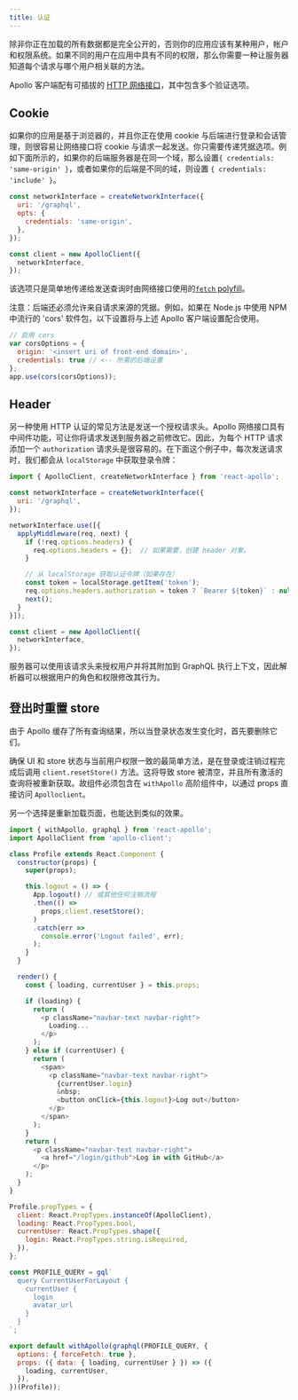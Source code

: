 ```yaml
---
title: 认证
---
```


除非你正在加载的所有数据都是完全公开的，否则你的应用应该有某种用户，帐户和权限系统。如果不同的用户在应用中具有不同的权限，那么你需要一种让服务器知道每个请求与哪个用户相关联的方法。

Apollo 客户端配有可插拔的 [HTTP 网络接口](http://dev.apollodata.com/core/network.html)，其中包含多个验证选项。

## Cookie

如果你的应用是基于浏览器的，并且你正在使用 cookie 与后端进行登录和会话管理，则很容易让网络接口将 cookie 与请求一起发送。你只需要传递凭据选项。例如下面所示的，如果你的后端服务器是在同一个域，那么设置`{ credentials: 'same-origin' }`，或者如果你的后端是不同的域，则设置 `{ credentials: 'include' }`。

```js
const networkInterface = createNetworkInterface({
  uri: '/graphql',
  opts: {
    credentials: 'same-origin',
  },
});

const client = new ApolloClient({
  networkInterface,
});
```

该选项只是简单地传递给发送查询时由网络接口​​使用的[`fetch` polyfill](https://github.com/github/fetch)。

注意：后端还必须允许来自请求来源的凭据。例如，如果在 Node.js 中使用 NPM 中流行的 'cors' 软件包，以下设置将与上述 Apollo 客户端设置配合使用。

```js
// 启用 cors
var corsOptions = {
  origin: '<insert uri of front-end domain>',
  credentials: true // <-- 所需的后端设置
};
app.use(cors(corsOptions));
```

## Header

另一种使用 HTTP 认证的常见方法是发送一个授权请求头。Apollo 网络接口具有中间件功能，可让你将请求发送到服务器之前修改它。因此，为每个 HTTP 请求添加一个 `authorization` 请求头是很容易的。在下面这个例子中，每次发送请求时，我们都会从 `localStorage` 中获取登录令牌：

```js
import { ApolloClient, createNetworkInterface } from 'react-apollo';

const networkInterface = createNetworkInterface({
  uri: '/graphql',
});

networkInterface.use([{
  applyMiddleware(req, next) {
    if (!req.options.headers) {
      req.options.headers = {};  // 如果需要，创建 header 对象。
    }

    // 从 localStorage 获取认证令牌（如果存在）
    const token = localStorage.getItem('token');
    req.options.headers.authorization = token ? `Bearer ${token}` : null;
    next();
  }
}]);

const client = new ApolloClient({
  networkInterface,
});
```

服务器可以使用该请求头来授权用户并将其附加到 GraphQL 执行上下文，因此解析器可以根据用户的角色和权限修改其行为。

<h2 id="login-logout">登出时重置 store</h2>

由于 Apollo 缓存了所有查询结果，所以当登录状态发生变化时，首先要删除它们。

确保 UI 和 store 状态与当前用户权限一致的最简单方法，是在登录或注销过程完成后调用 `client.resetStore()` 方法。这将导致 store 被清空，并且所有激活的查询将被重新获取。故组件必须包含在 `withApollo` 高阶组件中，以通过 props 直接访问 `Apolloclient`。

另一个选择是重新加载页面，也能达到类似的效果。

```js
import { withApollo, graphql } from 'react-apollo';
import ApolloClient from 'apollo-client';

class Profile extends React.Component {
  constructor(props) {
    super(props);

    this.logout = () => {
      App.logout() // 或其他任何注销流程
      .then(() =>
        props.client.resetStore();
      )
      .catch(err =>
        console.error('Logout failed', err);
      );
    }
  }

  render() {
    const { loading, currentUser } = this.props;

    if (loading) {
      return (
        <p className="navbar-text navbar-right">
          Loading...
        </p>
      );
    } else if (currentUser) {
      return (
        <span>
          <p className="navbar-text navbar-right">
            {currentUser.login}
            &nbsp;
            <button onClick={this.logout}>Log out</button>
          </p>
        </span>
      );
    }
    return (
      <p className="navbar-text navbar-right">
        <a href="/login/github">Log in with GitHub</a>
      </p>
    );
  }
}

Profile.propTypes = {
  client: React.PropTypes.instanceOf(ApolloClient),
  loading: React.PropTypes.bool,
  currentUser: React.PropTypes.shape({
    login: React.PropTypes.string.isRequired,
  }),
};

const PROFILE_QUERY = gql`
  query CurrentUserForLayout {
    currentUser {
      login
      avatar_url
    }
  }
`;

export default withApollo(graphql(PROFILE_QUERY, {
  options: { forceFetch: true },
  props: ({ data: { loading, currentUser } }) => ({
    loading, currentUser,
  }),
})(Profile));
```
